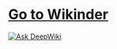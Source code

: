 # [Go to Wikinder](https://wikinder.org/)

[![Ask DeepWiki](https://deepwiki.com/badge.svg)](https://deepwiki.com/wikinder/wiki)
